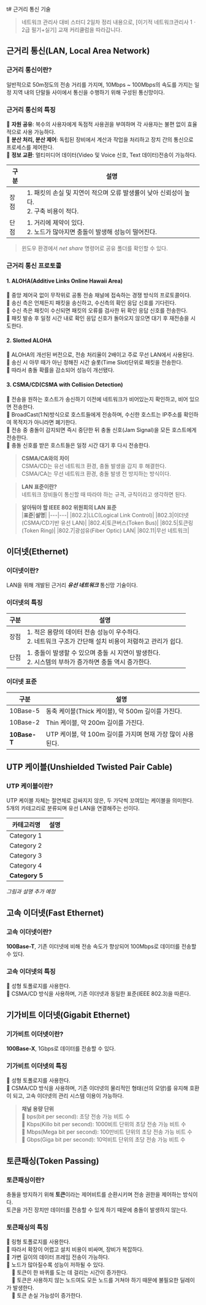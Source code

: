 t# 근거리 통신 기술

> 네트워크 관리사 대비 스터디 2일차 정리 내용으로, [이기적 네트워크관리사 1ㆍ2급 필기+실기] 교재 커리큘럼을 따라갑니다.

## 근거리 통신(LAN, Local Area Network)

### 근거리 통신이란?

일반적으로 50m정도의 전송 거리를 가지며, 10Mbps ~ 100Mbps의 속도를 가지는 일정 지역 내의 단말들 사이에서 통신을 수행하기 위해 구성된 통신망이다.<br>

### 근거리 통신의 특징

🔹 **자원 공유**: 복수의 사용자에게 독점적 사용권을 부여하며 각 사용자는 불편 없이 효율적으로 사용 가능하다.<br>
🔹 **분산 처리, 분산 제어**: 독립된 장비에서 계산과 작업을 처리하고 장치 간의 통신으로 프로세스를 제어한다.<br>
🔹 **정보 교환**: 멀티미디어 데이터(Video 및 Voice 신호, Text 데이터)전송이 가능하다.

| 구분 | 설명                                                                                      |
| ---- | ----------------------------------------------------------------------------------------- |
| 장점 | 1. 패킷의 손실 및 지연이 적으며 오류 발생률이 낮아 신뢰성이 높다.<br>2. 구축 비용이 적다. |
| 단점 | 1. 거리에 제약이 있다.<br>2. 노드가 많아지면 충돌이 발생해 성능이 떨어진다.               |

> 윈도우 환경에서 _net share_ 명령어로 공유 폴더를 확인할 수 있다.

### 근거리 통신 프로토콜

#### 1. ALOHA(Additive Links Online Hawaii Area)

🔹 중앙 제어국 없이 무작위로 공통 전송 채널에 접속하는 경쟁 방식의 프로토콜이다.<br>
🔹 송신 측은 언제든지 패킷을 송신하고, 수신측의 확인 응답 신호를 기다린다.<br>
🔹 수신 측은 패킷이 수신되면 패킷의 오류를 검사한 뒤 확인 응답 신호를 전송한다.<br>
🔹 패킷 발송 후 일정 시간 내로 확인 응답 신호가 돌아오지 않으면 대기 후 재전송을 시도한다.

#### 2. Slotted ALOHA

🔹 ALOHA의 개선된 버전으로, 전송 처리율이 2배이고 주로 무선 LAN에서 사용된다.<br>
🔹 송신 시 아무 때가 아닌 정해진 시간 슬롯(Time Slot)단위로 패킷을 전송한다.<br>
🔹 따라서 충돌 확률을 감소되어 성능이 개선됐다.<br>

#### 3. CSMA/CD(CSMA with Collision Detection)

🔹 전송을 원하는 호스트가 송신하기 이전에 네트워크가 비어있는지 확인하고, 비어 있으면 전송한다.<br>
🔹 BroadCast(1:N)방식으로 호스트들에게 전송하며, 수신한 호스트는 IP주소를 확인하여 목적지가 아니라면 폐기한다.<br>
🔹 전송 중 충돌이 감지되면 즉시 중단한 뒤 충돌 신호(Jam Signal)을 모든 호스트에게 전송한다.<br>
🔹 충돌 신호를 받은 호스트들은 일정 시간 대기 후 다시 전송한다.<br>

> **CSMA/CA와의 차이**<br>
> CSMA/CD는 유선 네트워크 환경, 충돌 발생을 감지 후 해결한다.<br>
> CSMA/CA는 무선 네트워크 환경, 충돌 발생 전 방지하는 방식이다.<br>

> **LAN 표준이란?**<br>
> 네트워크 장비들이 통신할 때 따라야 하는 규격, 규칙이라고 생각하면 된다.

> **알아둬야 할 IEEE 802 위원회의 LAN 표준**<br>
> |**표준**|**설명**|
> |---|---|
> |802.2|LLC(Logical Link Control)|
> |802.3|이더넷(CSMA/CD기반 유선 LAN)|
> |802.4|토큰버스(Token Bus)|
> |802.5|토큰링(Token Ring)|
> |802.7|광섬유(Fiber Optic) LAN|
> |802.11|무선 네트워크|

## 이더넷(Ethernet)

### 이더넷이란?

LAN을 위해 개발된 근거리 **_유선 네트워크_** 통신망 기술이다.<br>

### 이더넷의 특징

| 구분 | 설명                                                                                                       |
| ---- | ---------------------------------------------------------------------------------------------------------- |
| 장점 | 1. 적은 용량의 데이터 전송 성능이 우수하다.<br>2. 네트워크 구조가 간단해 설치 비용이 저렴하고 관리가 쉽다. |
| 단점 | 1. 충돌이 발생할 수 있으며 충돌 시 지연이 발생한다.<br>2. 시스템의 부하가 증가하면 충돌 역시 증가한다.     |

### 이더넷 표준

| 구분         | 설명                                                       |
| ------------ | ---------------------------------------------------------- |
| 10Base-5     | 동축 케이블(Thick 케이블), 약 500m 길이를 가진다.          |
| 10Base-2     | Thin 케이블, 약 200m 길이를 가진다.                        |
| **10Base-T** | UTP 케이블, 약 100m 길이를 가지며 현재 가장 많이 사용된다. |

## UTP 케이블(Unshielded Twisted Pair Cable)

### UTP 케이블이란?

UTP 케이블 자체는 절연체로 감싸지지 않은, 두 가닥씩 꼬여있는 케이블을 의미한다.<br>
5개의 카테고리로 분류되며 유선 LAN을 연결해주는 선이다.

| 카테고리명     | 설명 |
| -------------- | ---- |
| Category 1     |      |
| Category 2     |      |
| Category 3     |      |
| Category 4     |      |
| **Category 5** |      |

_그림과 설명 추가 예정_

## 고속 이더넷(Fast Ethernet)

### 고속 이더넷이란?

**100Base-T**, 기존 이더넷에 비해 전송 속도가 향상되어 100Mbps로 데이터를 전송할 수 있다.

### 고속 이더넷의 특징

🔹 성형 토폴로지를 사용한다.<br>
🔹 CSMA/CD 방식을 사용하며, 기존 이더넷과 동일한 표준(IEEE 802.3)을 따른다.

## 기가비트 이더넷(Gigabit Ethernet)

### 기가비트 이더넷이란?

**100Base-X**, 1Gbps로 데이터를 전송할 수 있다.

### 기가비트 이더넷의 특징

🔹 성형 토폴로지를 사용한다.<br>
🔹 CSMA/CD 방식을 사용하며, 기존 이더넷의 물리적인 형태(선의 모양)를 유지해 호환이 되고, 고속 이더넷의 관리 시스템 이용이 가능하다.

> **채널 용량 단위**<br>
> 🔹 bps(bit per second): 초당 전송 가능 비트 수<br>
> 🔹 Kbps(Killo bit per second): 1000비트 단위의 초당 전송 가능 비트 수<br>
> 🔹 Mbps(Mega bit per second): 100만비트 단위의 초당 전송 가능 비트 수<br>
> 🔹 Gbps(Giga bit per second): 10억비트 단위의 초당 전송 가능 비트 수

## 토큰패싱(Token Passing)

### 토큰패싱이란?

충돌을 방지하기 위해 **토큰**이라는 제어비트를 순환시키며 전송 권한을 제어하는 방식이다.<br>
토큰을 가진 장치만 데이터를 전송할 수 있게 하기 때문에 충돌이 발생하지 않는다.

### 토큰패싱의 특징

🔹 링형 토폴로지를 사용한다.<br>
🔹 따라서 확장이 어렵고 설치 비용이 비싸며, 장비가 복잡하다.<br>
🔹 가변 길이의 데이터 프레임 전송이 가능하다.<br>
🔹 노드가 많아질수록 성능이 저하될 수 있다.<br>
&emsp;🔹 토큰이 한 바퀴를 도는 데 걸리는 시간이 증가한다.<br>
&emsp;🔹 토큰은 사용하지 않는 노드여도 모든 노드를 거쳐야 하기 때문에 불필요한 딜레이가 발생한다.<br>
&emsp;🔹 토큰 손실 가능성이 증가한다.
